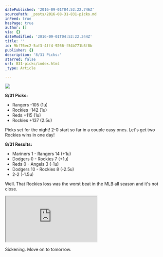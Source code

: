 ```yaml
---
datePublished: '2016-09-01T04:52:22.746Z'
sourcePath: _posts/2016-08-31-831-picks.md
inFeed: true
hasPage: true
author: []
via: {}
dateModified: '2016-09-01T04:52:22.344Z'
title: ''
id: 9bf76ec2-5af3-4ff4-9266-f54b771b3f8b
publisher: {}
description: '8/31 Picks:'
starred: false
url: 831-picks/index.html
_type: Article

---
```

![](https://the-grid-user-content.s3-us-west-2.amazonaws.com/07201755-fc8a-4129-ad57-3d8c79319f96.jpg)

**8/31 Picks:**

* Rangers -105 (1u)
* Rockies -142 (1u)
* Reds +115 (1u)
* Rockies +137 (2.5u)

Picks set for the night! 2-0 start so far in a couple easy ones. Let's get two Rockies wins in one day!

**8/31 Results:**

* Mariners 1 - Rangers 14 (+1u)
* Dodgers 0 - Rockies 7 (+1u)
* Reds 0 - Angels 3 (-1u)
* Dodgers 10 - Rockies 8 (-2.5u)
* 2-2 (-1.5u)

Well. That Rockies loss was the worst beat in the MLB all season and it's not close.

<iframe src="https://the-grid.github.io/ed-userhtml/?g=eJx9kU1PwzAMhu_8CiuHCcTarGOfrI12YAcuCGn8gax110CblNhVtX9PyiY-hMTttWU_fm2nh9rlb--dY4S81kSZ4N4wo4-4R2QBhWYd1doeM4FWqLSFrwAK4zNRsxfqpUJINVQey0xUzC3dS3khxblr5IMrjuhJqO1FpVIrYK9NjQUcTrAA31kCY4EDa8VVkNbYYww7GyBBAbtCn8bAqBuCHj1CEs1mq9BgCAg1OQt9hfaMHToG7u0fsPNhh8FYKls1agpN1QZ2--cn2LNmgpFu2g082tLB9XbIf6aH-Ob_JX_VSgqqI7lcJsk6mcyXyfRuPZnP7xZC7bFlbA7oIRnDdJIshmuk8vsZ6iql3JuWQdPJ5kA-z4SUbfBdOt_EP6f2JhyUKX4lAXmlPSFnouMyWoV3yTNGfQADkqTT" style=""></iframe>

Sickening. Move on to tomorrow.